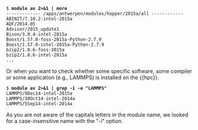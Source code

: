<pre><code>$ <b>module av 2>&1 | more</b>
------------- /apps/antwerpen/modules/hopper/2015a/all ------------
ABINIT/7.10.2-intel-2015a
ADF/2014.05
Advisor/2015_update1
Bison/3.0.4-intel-2015a
Boost/1.57.0-foss-2015a-Python-2.7.9
Boost/1.57.0-intel-2015a-Python-2.7.9
bzip2/1.0.6-foss-2015a
bzip2/1.0.6-intel-2015a
...
</code></pre>

Or when you want to check whether some specific software, some compiler
or some application (e.g., LAMMPS) is installed on the {{hpc}}.

<pre><code>$ <b>module av 2>&1 | grep -i -e "LAMMPS"</b>
LAMMPS/9Dec14-intel-2015a
LAMMPS/30Oct14-intel-2014a
LAMMPS/5Sep14-intel-2014a
</code></pre>

As you are not aware of the capitals letters in the module name, we
looked for a case-insensitive name with the "-i" option.
